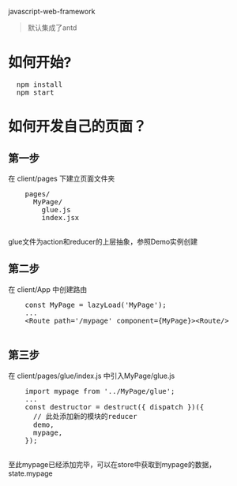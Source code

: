 javascript-web-framework
> 默认集成了antd
# 如何开始?
<pre>
  npm install
  npm start
</pre>

# 如何开发自己的页面？
## 第一步

<block>
  在 client/pages 下建立页面文件夹 <br/>
  <pre>
    pages/
      MyPage/
        glue.js
        index.jsx
  </pre>  
  glue文件为action和reducer的上层抽象，参照Demo实例创建
  
</block>

## 第二步

<block>
  在 client/App 中创建路由 <br/>
  <pre>
    const MyPage = lazyLoad('MyPage');
    ...
    &lt;Route path='/mypage' component={MyPage}&gt;&ltRoute/&gt;
  </pre>
</block>

## 第三步

<block>
  在 client/pages/glue/index.js 中引入MyPage/glue.js<br/>
  <pre>
    import mypage from '../MyPage/glue';
    ...
    const destructor = destruct({ dispatch })({
      // 此处添加新的模块的reducer
      demo,
      mypage,
    }); 
  </pre>
  至此mypage已经添加完毕，可以在store中获取到mypage的数据，state.mypage
</block>
